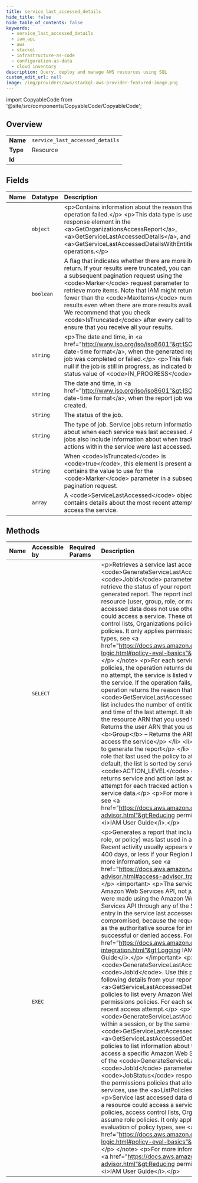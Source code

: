 ```yaml
---
title: service_last_accessed_details
hide_title: false
hide_table_of_contents: false
keywords:
  - service_last_accessed_details
  - iam_api
  - aws    
  - stackql
  - infrastructure-as-code
  - configuration-as-data
  - cloud inventory
description: Query, deploy and manage AWS resources using SQL
custom_edit_url: null
image: /img/providers/aws/stackql-aws-provider-featured-image.png
---
```


import CopyableCode from '@site/src/components/CopyableCode/CopyableCode';




## Overview
<table><tbody>
<tr><td><b>Name</b></td><td><code>service_last_accessed_details</code></td></tr>
<tr><td><b>Type</b></td><td>Resource</td></tr>
<tr><td><b>Id</b></td><td><CopyableCode code="aws.iam_api.service_last_accessed_details" /></td></tr>
</tbody></table>

## Fields
| Name | Datatype | Description |
|:-----|:---------|:------------|
| <CopyableCode code="Error" /> | `object` | &lt;p&gt;Contains information about the reason that the operation failed.&lt;/p&gt; &lt;p&gt;This data type is used as a response element in the &lt;a&gt;GetOrganizationsAccessReport&lt;/a&gt;, &lt;a&gt;GetServiceLastAccessedDetails&lt;/a&gt;, and &lt;a&gt;GetServiceLastAccessedDetailsWithEntities&lt;/a&gt; operations.&lt;/p&gt; |
| <CopyableCode code="IsTruncated" /> | `boolean` | A flag that indicates whether there are more items to return. If your results were truncated, you can make a subsequent pagination request using the &lt;code&gt;Marker&lt;/code&gt; request parameter to retrieve more items. Note that IAM might return fewer than the &lt;code&gt;MaxItems&lt;/code&gt; number of results even when there are more results available. We recommend that you check &lt;code&gt;IsTruncated&lt;/code&gt; after every call to ensure that you receive all your results. |
| <CopyableCode code="JobCompletionDate" /> | `string` | &lt;p&gt;The date and time, in &lt;a href="http://www.iso.org/iso/iso8601"&gt;ISO 8601 date-time format&lt;/a&gt;, when the generated report job was completed or failed.&lt;/p&gt; &lt;p&gt;This field is null if the job is still in progress, as indicated by a job status value of &lt;code&gt;IN_PROGRESS&lt;/code&gt;.&lt;/p&gt; |
| <CopyableCode code="JobCreationDate" /> | `string` | The date and time, in &lt;a href="http://www.iso.org/iso/iso8601"&gt;ISO 8601 date-time format&lt;/a&gt;, when the report job was created. |
| <CopyableCode code="JobStatus" /> | `string` | The status of the job. |
| <CopyableCode code="JobType" /> | `string` | The type of job. Service jobs return information about when each service was last accessed. Action jobs also include information about when tracked actions within the service were last accessed. |
| <CopyableCode code="Marker" /> | `string` | When &lt;code&gt;IsTruncated&lt;/code&gt; is &lt;code&gt;true&lt;/code&gt;, this element is present and contains the value to use for the &lt;code&gt;Marker&lt;/code&gt; parameter in a subsequent pagination request. |
| <CopyableCode code="ServicesLastAccessed" /> | `array` |  A &lt;code&gt;ServiceLastAccessed&lt;/code&gt; object that contains details about the most recent attempt to access the service. |
## Methods
| Name | Accessible by | Required Params | Description |
|:-----|:--------------|:----------------|:------------|
| <CopyableCode code="service_last_accessed_details_Get" /> | `SELECT` | <CopyableCode code="JobId, region" /> | &lt;p&gt;Retrieves a service last accessed report that was created using the &lt;code&gt;GenerateServiceLastAccessedDetails&lt;/code&gt; operation. You can use the &lt;code&gt;JobId&lt;/code&gt; parameter in &lt;code&gt;GetServiceLastAccessedDetails&lt;/code&gt; to retrieve the status of your report job. When the report is complete, you can retrieve the generated report. The report includes a list of Amazon Web Services services that the resource (user, group, role, or managed policy) can access.&lt;/p&gt; &lt;note&gt; &lt;p&gt;Service last accessed data does not use other policy types when determining whether a resource could access a service. These other policy types include resource-based policies, access control lists, Organizations policies, IAM permissions boundaries, and STS assume role policies. It only applies permissions policy logic. For more about the evaluation of policy types, see &lt;a href="https://docs.aws.amazon.com/IAM/latest/UserGuide/reference_policies_evaluation-logic.html#policy-eval-basics"&gt;Evaluating policies&lt;/a&gt; in the &lt;i&gt;IAM User Guide&lt;/i&gt;.&lt;/p&gt; &lt;/note&gt; &lt;p&gt;For each service that the resource could access using permissions policies, the operation returns details about the most recent access attempt. If there was no attempt, the service is listed without details about the most recent attempt to access the service. If the operation fails, the &lt;code&gt;GetServiceLastAccessedDetails&lt;/code&gt; operation returns the reason that it failed.&lt;/p&gt; &lt;p&gt;The &lt;code&gt;GetServiceLastAccessedDetails&lt;/code&gt; operation returns a list of services. This list includes the number of entities that have attempted to access the service and the date and time of the last attempt. It also returns the ARN of the following entity, depending on the resource ARN that you used to generate the report:&lt;/p&gt; &lt;ul&gt; &lt;li&gt; &lt;p&gt; &lt;b&gt;User&lt;/b&gt; – Returns the user ARN that you used to generate the report&lt;/p&gt; &lt;/li&gt; &lt;li&gt; &lt;p&gt; &lt;b&gt;Group&lt;/b&gt; – Returns the ARN of the group member (user) that last attempted to access the service&lt;/p&gt; &lt;/li&gt; &lt;li&gt; &lt;p&gt; &lt;b&gt;Role&lt;/b&gt; – Returns the role ARN that you used to generate the report&lt;/p&gt; &lt;/li&gt; &lt;li&gt; &lt;p&gt; &lt;b&gt;Policy&lt;/b&gt; – Returns the ARN of the user or role that last used the policy to attempt to access the service&lt;/p&gt; &lt;/li&gt; &lt;/ul&gt; &lt;p&gt;By default, the list is sorted by service namespace.&lt;/p&gt; &lt;p&gt;If you specified &lt;code&gt;ACTION_LEVEL&lt;/code&gt; granularity when you generated the report, this operation returns service and action last accessed data. This includes the most recent access attempt for each tracked action within a service. Otherwise, this operation returns only service data.&lt;/p&gt; &lt;p&gt;For more information about service and action last accessed data, see &lt;a href="https://docs.aws.amazon.com/IAM/latest/UserGuide/access_policies_access-advisor.html"&gt;Reducing permissions using service last accessed data&lt;/a&gt; in the &lt;i&gt;IAM User Guide&lt;/i&gt;.&lt;/p&gt; |
| <CopyableCode code="service_last_accessed_details_Generate" /> | `EXEC` | <CopyableCode code="Arn, region" /> | &lt;p&gt;Generates a report that includes details about when an IAM resource (user, group, role, or policy) was last used in an attempt to access Amazon Web Services services. Recent activity usually appears within four hours. IAM reports activity for at least the last 400 days, or less if your Region began supporting this feature within the last year. For more information, see &lt;a href="https://docs.aws.amazon.com/IAM/latest/UserGuide/access_policies_access-advisor.html#access-advisor_tracking-period"&gt;Regions where data is tracked&lt;/a&gt;.&lt;/p&gt; &lt;important&gt; &lt;p&gt;The service last accessed data includes all attempts to access an Amazon Web Services API, not just the successful ones. This includes all attempts that were made using the Amazon Web Services Management Console, the Amazon Web Services API through any of the SDKs, or any of the command line tools. An unexpected entry in the service last accessed data does not mean that your account has been compromised, because the request might have been denied. Refer to your CloudTrail logs as the authoritative source for information about all API calls and whether they were successful or denied access. For more information, see &lt;a href="https://docs.aws.amazon.com/IAM/latest/UserGuide/cloudtrail-integration.html"&gt;Logging IAM events with CloudTrail&lt;/a&gt; in the &lt;i&gt;IAM User Guide&lt;/i&gt;.&lt;/p&gt; &lt;/important&gt; &lt;p&gt;The &lt;code&gt;GenerateServiceLastAccessedDetails&lt;/code&gt; operation returns a &lt;code&gt;JobId&lt;/code&gt;. Use this parameter in the following operations to retrieve the following details from your report: &lt;/p&gt; &lt;ul&gt; &lt;li&gt; &lt;p&gt; &lt;a&gt;GetServiceLastAccessedDetails&lt;/a&gt; – Use this operation for users, groups, roles, or policies to list every Amazon Web Services service that the resource could access using permissions policies. For each service, the response includes information about the most recent access attempt.&lt;/p&gt; &lt;p&gt;The &lt;code&gt;JobId&lt;/code&gt; returned by &lt;code&gt;GenerateServiceLastAccessedDetail&lt;/code&gt; must be used by the same role within a session, or by the same user when used to call &lt;code&gt;GetServiceLastAccessedDetail&lt;/code&gt;.&lt;/p&gt; &lt;/li&gt; &lt;li&gt; &lt;p&gt; &lt;a&gt;GetServiceLastAccessedDetailsWithEntities&lt;/a&gt; – Use this operation for groups and policies to list information about the associated entities (users or roles) that attempted to access a specific Amazon Web Services service. &lt;/p&gt; &lt;/li&gt; &lt;/ul&gt; &lt;p&gt;To check the status of the &lt;code&gt;GenerateServiceLastAccessedDetails&lt;/code&gt; request, use the &lt;code&gt;JobId&lt;/code&gt; parameter in the same operations and test the &lt;code&gt;JobStatus&lt;/code&gt; response parameter.&lt;/p&gt; &lt;p&gt;For additional information about the permissions policies that allow an identity (user, group, or role) to access specific services, use the &lt;a&gt;ListPoliciesGrantingServiceAccess&lt;/a&gt; operation.&lt;/p&gt; &lt;note&gt; &lt;p&gt;Service last accessed data does not use other policy types when determining whether a resource could access a service. These other policy types include resource-based policies, access control lists, Organizations policies, IAM permissions boundaries, and STS assume role policies. It only applies permissions policy logic. For more about the evaluation of policy types, see &lt;a href="https://docs.aws.amazon.com/IAM/latest/UserGuide/reference_policies_evaluation-logic.html#policy-eval-basics"&gt;Evaluating policies&lt;/a&gt; in the &lt;i&gt;IAM User Guide&lt;/i&gt;.&lt;/p&gt; &lt;/note&gt; &lt;p&gt;For more information about service and action last accessed data, see &lt;a href="https://docs.aws.amazon.com/IAM/latest/UserGuide/access_policies_access-advisor.html"&gt;Reducing permissions using service last accessed data&lt;/a&gt; in the &lt;i&gt;IAM User Guide&lt;/i&gt;.&lt;/p&gt; |
